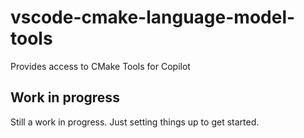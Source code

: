 # vscode-cmake-language-model-tools

Provides access to CMake Tools for Copilot

## Work in progress

Still a work in progress. Just setting things up to get started.
